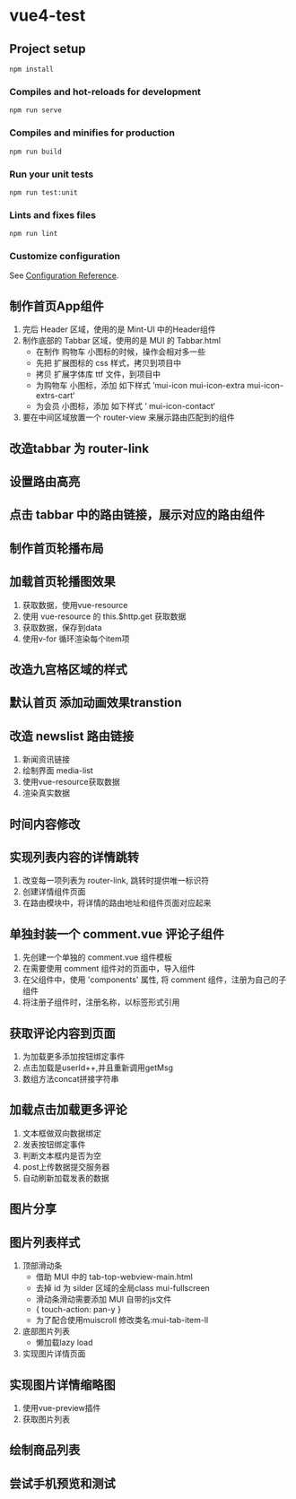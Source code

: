 # vue4-test

## Project setup
```
npm install
```

### Compiles and hot-reloads for development
```
npm run serve
```

### Compiles and minifies for production
```
npm run build
```

### Run your unit tests
```
npm run test:unit
```

### Lints and fixes files
```
npm run lint
```

### Customize configuration
See [Configuration Reference](https://cli.vuejs.org/config/).

## 制作首页App组件
1. 完后 Header 区域，使用的是 Mint-UI 中的Header组件
2. 制作底部的 Tabbar 区域，使用的是 MUI 的 Tabbar.html
    + 在制作 购物车 小图标的时候，操作会相对多一些
    + 先把 扩展图标的 css 样式，拷贝到项目中
    + 拷贝 扩展字体库 ttf 文件，到项目中
    + 为购物车 小图标，添加 如下样式 ’mui-icon mui-icon-extra mui-icon-extrs-cart‘
    + 为会员 小图标，添加 如下样式 ’ mui-icon-contact‘
3. 要在中间区域放置一个 router-view 来展示路由匹配到的组件

## 改造tabbar 为 router-link

## 设置路由高亮

## 点击 tabbar 中的路由链接，展示对应的路由组件

## 制作首页轮播布局

## 加载首页轮播图效果
1. 获取数据，使用vue-resource
2. 使用 vue-resource 的 this.$http.get 获取数据
3. 获取数据，保存到data
4. 使用v-for 循环渲染每个item项

## 改造九宫格区域的样式

## 默认首页 添加动画效果transtion

## 改造 newslist 路由链接
1. 新闻资讯链接
2. 绘制界面 media-list
3. 使用vue-resource获取数据
4. 渲染真实数据

## 时间内容修改

## 实现列表内容的详情跳转
1. 改变每一项列表为 router-link, 跳转时提供唯一标识符
2. 创建详情组件页面
3. 在路由模块中，将详情的路由地址和组件页面对应起来

## 单独封装一个 comment.vue 评论子组件
1. 先创建一个单独的 comment.vue 组件模板
2. 在需要使用 comment 组件对的页面中，导入组件
3. 在父组件中，使用 'components' 属性, 将 comment 组件，注册为自己的子组件
4. 将注册子组件时，注册名称，以标签形式引用

## 获取评论内容到页面
1. 为加载更多添加按钮绑定事件
2. 点击加载是userId++,并且重新调用getMsg
3. 数组方法concat拼接字符串

## 加载点击加载更多评论
1. 文本框做双向数据绑定
2. 发表按钮绑定事件
3. 判断文本框内是否为空
4. post上传数据提交服务器
5. 自动刷新加载发表的数据

## 图片分享

## 图片列表样式
1. 顶部滑动条
    + 借助 MUI 中的 tab-top-webview-main.html
    + 去掉 id 为 silder 区域的全局class mui-fullscreen
    + 滑动条滑动需要添加 MUI 自带的js文件 
    * {
        touch-action: pan-y 
    }
    + 为了配合使用muiscroll 修改类名:mui-tab-item-ll
2. 底部图片列表
    + 懒加载lazy load
3. 实现图片详情页面

## 实现图片详情缩略图
1. 使用vue-preview插件
2. 获取图片列表

## 绘制商品列表

## 尝试手机预览和测试